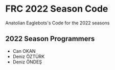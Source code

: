 # FRC 2022 Season Code

Anatolian Eaglebots's Code for the 2022 seasons

## 2022 Season Programmers

- Can OKAN
- Deniz ÖZTÜRK
- Deniz ÖNDEŞ